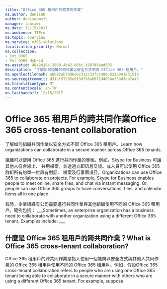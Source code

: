 ```yaml
---
title: "Office 365 租用戶的跨共同作業"
ms.author: deniseb
author: denisebmsft
manager: laurawi
ms.date: 12/15/2017
ms.audience: ITPro
ms.topic: overview
ms.service: o365-solutions
localization_priority: Normal
ms.collection:
- Ent_O365
- Ent_O365_Hybrid
ms.assetid: 48a24184-2868-4bb2-866c-1907d1bad505
description: "了解如何組織共同作業以安全方式不同 Office 365 租用戶。"
ms.openlocfilehash: a6b82ab79d6eb2312c33fac488cb21a941831518
ms.sourcegitcommit: d31cf57295e8f3d798ab971d405baf3bd3eb7a45
ms.translationtype: MT
ms.contentlocale: zh-TW
ms.lasthandoff: 12/15/2017
---
```

# <a name="office-365-cross-tenant-collaboration"></a><span data-ttu-id="1cac2-103">Office 365 租用戶的跨共同作業</span><span class="sxs-lookup"><span data-stu-id="1cac2-103">Office 365 cross-tenant collaboration</span></span>

<span data-ttu-id="1cac2-104">了解如何組織共同作業以安全方式不同 Office 365 租用戶。</span><span class="sxs-lookup"><span data-stu-id="1cac2-104">Learn how organizations can collaborate in a secure manner across Office 365 tenants.</span></span>
  
<span data-ttu-id="1cac2-p101">組織可以使用 Office 365 進行共同作業的專案。例如，Skype for Business 可讓其他人符合線上、 共用檔案，並透過立即訊息交談。或人員可以使用 Office 365 群組所有的單一位置有對話、 檔案及行事曆項目。</span><span class="sxs-lookup"><span data-stu-id="1cac2-p101">Organizations can use Office 365 to collaborate on projects. For example, Skype for Business enables people to meet online, share files, and chat via instant messaging. Or, people can use Office 365 groups to have conversations, files, and calendar items all in one place.</span></span>
  
<span data-ttu-id="1cac2-p102">有時，企業組織有公司需要進行共同作業與其他組織使用不同的 Office 365 租用戶。範例包括： ___</span><span class="sxs-lookup"><span data-stu-id="1cac2-p102">Sometimes, an enterprise organization has a business need to collaborate with another organization using a different Office 365 tenant. Examples include: ___</span></span>
  
## <a name="what-is-office-365-cross-tenant-collaboration"></a><span data-ttu-id="1cac2-110">什麼是 Office 365 租用戶的跨共同作業？</span><span class="sxs-lookup"><span data-stu-id="1cac2-110">What is Office 365 cross-tenant collaboration?</span></span>
<span data-ttu-id="1cac2-111"><a name="whatisctc"> </a></span><span class="sxs-lookup"><span data-stu-id="1cac2-111"></span></span>

<span data-ttu-id="1cac2-p103">Office 365 租用戶的跨共同作業是指人使用一個能夠以安全方式與其他人共同作業的 Office 365 租用戶使用不同的 Office 365 租用戶。例如，假設</span><span class="sxs-lookup"><span data-stu-id="1cac2-p103">Office 365 cross-tenant collaboration refers to people who are using one Office 365 tenant being able to collaborate in a secure manner with others who are using a different Office 365 tenant. For example, suppose</span></span> 
  

